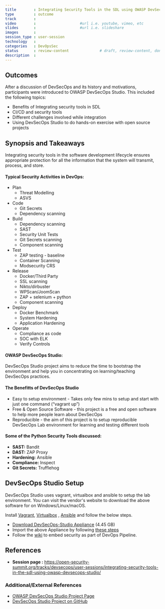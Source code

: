 ```yaml
---
title        : Integrating Security Tools in the SDL using OWASP DevSecOps Studio
type         : outcome
track        :
video        :                    #url i.e. youtube, vimeo, etc
slides       :                    #url i.e. slideshare
images       :
session_type : user-session
technology   :
categories   : DevOpsSec
status       : review-content              # draft, review-content, done
description  :
---
```




## Outcomes
After a discussion of DevSecOps and its history and motivations, participants were introduced to OWASP DevSecOps Studio. This included the following topics:

- Benefits of Integrating security tools in SDL
- CI/CD and security tools
- Different challenges involved while integration
- Using DevSecOps Studio to do hands-on exercise with open source projects


## Synopsis and Takeaways

Integrating security tools in the software development lifecycle ensures appropriate protection for all the information that the system will transmit, process, and store.


#### Typical Security Activities in DevOps:

- Plan
    - Threat Modelling 
    - ASVS
- Code 
    - Git Secrets
    - Dependency scanning
- Build
    - Dependency scanning
    - SAST
    - Security Unit Tests
    - Git Secrets scanning
    - Component scanning
- Test
    - ZAP testing - baseline 
    - Container Scanning 
    - Modsecurity CRS
- Release
    - Docker/Third Party 
    - SSL scanning 
    - Nikto/dirbuster 
    - WPScan/JoomScan 
    - ZAP + selenium + python 
    - Component scanning
- Deploy
    - Docker Benchmark 
    - System Hardening 
    - Application Hardening
- Operate
    - Compliance as code 
    - SOC with ELK 
    - Verify Controls


#### OWASP DevSecOps Studio:
DevSecOps Studio project aims to reduce the time to bootstrap the environment and help you in concentrating on learning/teaching DevSecOps practices. 

#### The Benefitts of DevSecOps Studio 

- Easy to setup environment - Takes only few mins to setup and start with just one command (“vagrant up”)
- Free & Open Source Software - this project is a free and open software to help more people learn about DevSecOps
- Reproducible - the aim of this project is to setup reproducible DevSecOps Lab environment for learning and testing different tools

#### Some of the Python Security Tools discussed:

- **SAST:** Bandit
- **DAST:** ZAP Proxy
- **Hardening:** Ansible
- **Compliance:** Inspect
- **Git Secrets:** Trufflehog


## DevSecOps Studio Setup
DevSecOps Studio uses vagrant, virtualbox and ansible to setup the lab environment. You can visit the vendor's website to download the above software for on Windows/Linux/macOS.

Install [Vagrant](https://www.vagrantup.com/downloads.html), [Virtualbox](https://www.virtualbox.org/wiki/Downloads) , [Ansible](http://docs.ansible.com/ansible/latest/intro_installation.html#installation)  and follow the below steps.

- [Download DevSecOps-Studio Appliance](https://drive.google.com/open?id=1b3Z6BLndohpn_2HHcBfPFUpoSx78OKgG) (4.45 GB)
- Import the above Appliance by following [these steps](https://docs.oracle.com/cd/E26217_01/E26796/html/qs-import-vm.html)
- Follow the [wiki](https://github.com/teacheraio/DevSecOps-Studio/wiki) to embed security as part of DevOps Pipeline.


## References
- **Session page :** https://open-security-summit.org/tracks/devsecops/user-sessions/integrating-security-tools-in-the-sdl-using-owasp-devsecops-studio/


### Additional/External References

* [OWASP DevSecOps Studio Project Page](https://www.owasp.org/index.php/OWASP_DevSecOps_Studio_Project) 
* [DevSecOps Studio Project on GitHub](https://github.com/teacheraio/DevSecOps-Studio)
